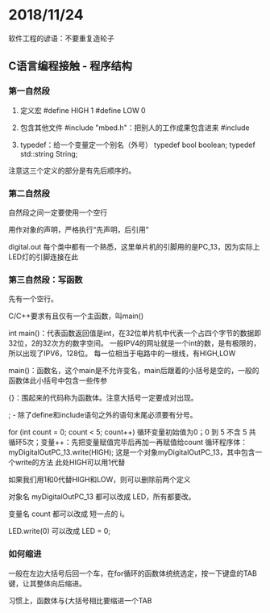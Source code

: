 # 2018/11/24

软件工程的谚语：不要重复造轮子

## C语言编程接触 - 程序结构

### 第一自然段

1. 定义宏
  #define HIGH 1
  #define LOW 0
  
2. 包含其他文件
  #include "mbed.h"：把别人的工作成果包含进来
  #include <string>

3. typedef：给一个变量定一个别名（外号）
  typedef bool boolean;
  typedef std::string String;

注意这三个定义的部分是有先后顺序的。

### 第二自然段

自然段之间一定要使用一个空行

用作对象的声明，严格执行“先声明，后引用”

digital.out
每个类中都有一个熟悉，这里单片机的引脚用的是PC_13，因为实际上LED灯的引脚连接在此

### 第三自然段：写函数

先有一个空行。

C/C++要求有且仅有一个主函数，叫main()

int main()：代表函数返回值是int，在32位单片机中代表一个占四个字节的数据即32位，2的32次方的数字空间。
一般IPV4的网址就是一个int的数，是有极限的，所以出现了IPV6，128位。
每一位相当于电路中的一根线，有HIGH,LOW

main()：函数名，这个main是不允许变名，main后跟着的小括号是空的，一般的函数体此小括号中包含一些传参

{}：围起来的代码称为函数体。注意大括号一定要成对出现。

; - 除了define和include语句之外的语句末尾必须要有分号。

for (int count = 0; count < 5; count++)
  循环变量初始值为0；0 到 5 不含 5 共循环5次；变量++：先把变量赋值完毕后再加一再赋值给count
  循环程序体：
    myDigitalOutPC_13.write(HIGH); 这是一个对象myDigitalOutPC_13，其中包含一个write的方法
    此处HIGH可以用1代替

如果我们用1和0代替HIGH和LOW，则可以删除前两个定义

对象名 myDigitalOutPC_13 都可以改成 LED，所有都要改。

变量名 count 都可以改成 短一点的 i。

LED.write(0) 可以改成 LED = 0;

### 如何缩进

一般在左边大括号后回一个车，在for循环的函数体统统选定，按一下键盘的TAB键，让其整体向后缩进。

习惯上，函数体与{大括号相比要缩进一个TAB

